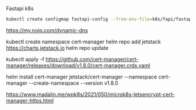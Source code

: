 Fastapi k8s

```bash
kubectl create configmap fastapi-config --from-env-file=k8s/fapi/fastapi.env

```

https://my.noip.com/dynamic-dns


kubectl create namespace cert-manager
helm repo add jetstack https://charts.jetstack.io
helm repo update

kubectl apply -f https://github.com/cert-manager/cert-manager/releases/download/v1.8.0/cert-manager.crds.yaml

helm install cert-manager jetstack/cert-manager --namespace cert-manager --create-namespace --version v1.8.0


https://www.madalin.me/wpk8s/2021/050/microk8s-letsencrypt-cert-manager-https.html